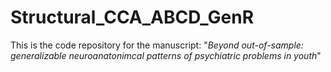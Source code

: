 # Structural_CCA_ABCD_GenR

This is the code repository for the manuscript: "*Beyond out-of-sample: generalizable neuroanatonimcal patterns of psychiatric problems in youth*"




